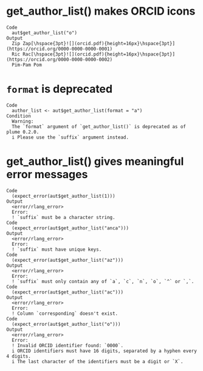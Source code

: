 # get_author_list() makes ORCID icons

    Code
      aut$get_author_list("o")
    Output
      Zip Zap[\hspace{3pt}![](orcid.pdf){height=16px}\hspace{3pt}](https://orcid.org/0000-0000-0000-0001)
      Ric Rac[\hspace{3pt}![](orcid.pdf){height=16px}\hspace{3pt}](https://orcid.org/0000-0000-0000-0002)
      Pim-Pam Pom

# `format` is deprecated

    Code
      author_list <- aut$get_author_list(format = "a")
    Condition
      Warning:
      The `format` argument of `get_author_list()` is deprecated as of plume 0.2.0.
      i Please use the `suffix` argument instead.

# get_author_list() gives meaningful error messages

    Code
      (expect_error(aut$get_author_list(1)))
    Output
      <error/rlang_error>
      Error:
      ! `suffix` must be a character string.
    Code
      (expect_error(aut$get_author_list("anca")))
    Output
      <error/rlang_error>
      Error:
      ! `suffix` must have unique keys.
    Code
      (expect_error(aut$get_author_list("az")))
    Output
      <error/rlang_error>
      Error:
      ! `suffix` must only contain any of `a`, `c`, `n`, `o`, `^` or `,`.
    Code
      (expect_error(aut$get_author_list("ac")))
    Output
      <error/rlang_error>
      Error:
      ! Column `corresponding` doesn't exist.
    Code
      (expect_error(aut$get_author_list("o")))
    Output
      <error/rlang_error>
      Error:
      ! Invalid ORCID identifier found: `0000`.
      i ORCID identifiers must have 16 digits, separated by a hyphen every 4 digits.
      i The last character of the identifiers must be a digit or `X`.

